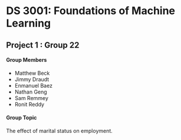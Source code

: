 # DS 3001: Foundations of Machine Learning
## Project 1 : Group 22

#### Group Members
- Matthew Beck
- Jimmy Draudt
- Enmanuel Baez
- Nathan Geng
- Sam Remmey
- Ronit Reddy


#### Group Topic
The effect of marital status on employment.


